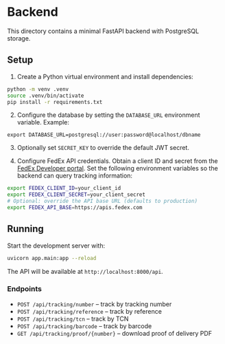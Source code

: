 # Backend

This directory contains a minimal FastAPI backend with PostgreSQL storage.

## Setup

1. Create a Python virtual environment and install dependencies:

```bash
python -m venv .venv
source .venv/bin/activate
pip install -r requirements.txt
```

2. Configure the database by setting the `DATABASE_URL` environment variable. Example:

```
export DATABASE_URL=postgresql://user:password@localhost/dbname
```

3. Optionally set `SECRET_KEY` to override the default JWT secret.

4. Configure FedEx API credentials. Obtain a client ID and secret from the
   [FedEx Developer portal](https://developer.fedex.com/). Set the following
   environment variables so the backend can query tracking information:

```bash
export FEDEX_CLIENT_ID=your_client_id
export FEDEX_CLIENT_SECRET=your_client_secret
# Optional: override the API base URL (defaults to production)
export FEDEX_API_BASE=https://apis.fedex.com
```

## Running

Start the development server with:

```bash
uvicorn app.main:app --reload
```

The API will be available at `http://localhost:8000/api`.

### Endpoints

- `POST /api/tracking/number` – track by tracking number
- `POST /api/tracking/reference` – track by reference
- `POST /api/tracking/tcn` – track by TCN
- `POST /api/tracking/barcode` – track by barcode
- `GET /api/tracking/proof/{number}` – download proof of delivery PDF
